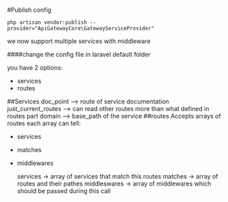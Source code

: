 #Publish config
 ```
php artisan vendor:publish --provider="ApiGatewayCore\GatewayServiceProvider"
 ``` 

we now support multiple services with middleware

####change the config file in laravel default folder

you have 2 options:
    
- services
- routes

##Services
    doc_point  --> route of service documentation
    just_current_routes --> can read other routes more than what defined in routes part
    domain --> base_path of the service
##routes
Accepts arrays of routes
each array can tell:
- services
- matches
- middlewares 


    services -> array of services that match this routes
    matches -> array of routes and their pathes
    middleswares -> array of middlewares which should be passed during this call
